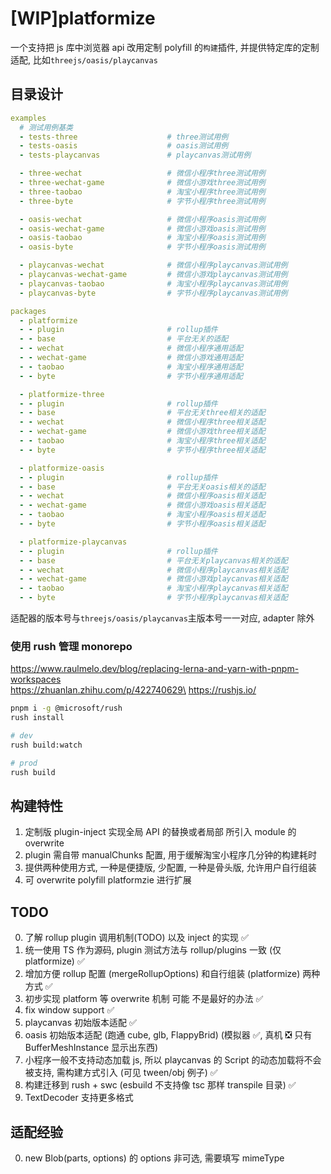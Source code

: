 # [WIP]platformize

一个支持把 js 库中浏览器 api 改用定制 polyfill 的`构建`插件, 并提供特定库的定制适配, 比如`threejs/oasis/playcanvas`

## 目录设计

```yml
examples
  # 测试用例基类
  - tests-three                    # three测试用例
  - tests-oasis                    # oasis测试用例
  - tests-playcanvas               # playcanvas测试用例

  - three-wechat                   # 微信小程序three测试用例
  - three-wechat-game              # 微信小游戏three测试用例
  - three-taobao                   # 淘宝小程序three测试用例
  - three-byte                     # 字节小程序three测试用例

  - oasis-wechat                   # 微信小程序oasis测试用例
  - oasis-wechat-game              # 微信小游戏oasis测试用例
  - oasis-taobao                   # 淘宝小程序oasis测试用例
  - oasis-byte                     # 字节小程序oasis测试用例

  - playcanvas-wechat              # 微信小程序playcanvas测试用例
  - playcanvas-wechat-game         # 微信小游戏playcanvas测试用例
  - playcanvas-taobao              # 淘宝小程序playcanvas测试用例
  - playcanvas-byte                # 字节小程序playcanvas测试用例

packages
  - platformize
  - - plugin                       # rollup插件
  - - base                         # 平台无关的适配
  - - wechat                       # 微信小程序通用适配
  - - wechat-game                  # 微信小游戏通用适配
  - - taobao                       # 淘宝小程序通用适配
  - - byte                         # 字节小程序通用适配

  - platformize-three
  - - plugin                       # rollup插件
  - - base                         # 平台无关three相关的适配
  - - wechat                       # 微信小程序three相关适配
  - - wechat-game                  # 微信小游戏three相关适配
  - - taobao                       # 淘宝小程序three相关适配
  - - byte                         # 字节小程序three相关适配

  - platformize-oasis
  - - plugin                       # rollup插件
  - - base                         # 平台无关oasis相关的适配
  - - wechat                       # 微信小程序oasis相关适配
  - - wechat-game                  # 微信小游戏oasis相关适配
  - - taobao                       # 淘宝小程序oasis相关适配
  - - byte                         # 字节小程序oasis相关适配

  - platformize-playcanvas
  - - plugin                       # rollup插件
  - - base                         # 平台无关playcanvas相关的适配
  - - wechat                       # 微信小程序playcanvas相关适配
  - - wechat-game                  # 微信小游戏playcanvas相关适配
  - - taobao                       # 淘宝小程序playcanvas相关适配
  - - byte                         # 字节小程序playcanvas相关适配
```

适配器的版本号与`threejs/oasis/playcanvas`主版本号一一对应, adapter 除外

### 使用 rush 管理 monorepo

https://www.raulmelo.dev/blog/replacing-lerna-and-yarn-with-pnpm-workspaces \
https://zhuanlan.zhihu.com/p/422740629\
https://rushjs.io/

```sh
pnpm i -g @microsoft/rush
rush install

# dev
rush build:watch

# prod
rush build
```

## 构建特性

1. 定制版 plugin-inject 实现全局 API 的替换或者局部 所引入 module 的 overwrite
2. plugin 需自带 manualChunks 配置, 用于缓解淘宝小程序几分钟的构建耗时
3. 提供两种使用方式, 一种是便捷版, 少配置, 一种是骨头版, 允许用户自行组装
4. 可 overwrite polyfill platformzie 进行扩展

## TODO

0. 了解 rollup plugin 调用机制(TODO) 以及 inject 的实现 ✅
1. 统一使用 TS 作为源码, plugin 测试方法与 rollup/plugins 一致 (仅 platformize) ✅
2. 增加方便 rollup 配置 (mergeRollupOptions) 和自行组装 (platformize) 两种方式 ✅
3. 初步实现 platform 等 overwrite 机制 可能 不是最好的办法 ✅
4. fix window support ✅
5. playcanvas 初始版本适配 ✅
6. oasis 初始版本适配 (跑通 cube, glb, FlappyBrid) (模拟器 ✅, 真机 ❎ 只有 BufferMeshInstance 显示出东西)
7. 小程序一般不支持动态加载 js, 所以 playcanvas 的 Script 的动态加载将不会被支持, 需构建方式引入 (可见 tween/obj 例子) ✅
8. 构建迁移到 rush + swc (esbuild 不支持像 tsc 那样 transpile 目录) ✅
9. TextDecoder 支持更多格式

## 适配经验

0. new Blob(parts, options) 的 options 非可选, 需要填写 mimeType
